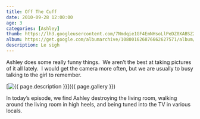 ```yaml
---
title: Off The Cuff
date: 2010-09-28 12:00:00
age: 3
categories: [Ashley]
thumb: https://lh3.googleusercontent.com/7Nmdqie1GF4EmNHsoLlPeDZ0XABSZ2EB8sp07Qyv7AqrDYRum0dS4U6wVm9pEJsgDdcp7xpArTztHd_4o54=w293-h220
album: https://get.google.com/albumarchive/108001626876662627571/album/AF1QipMaglNPGulsmxwzHIihoHNXw71PolUbt5gdxAEu?authKey=CKiBvYKf4ayEXQ
description: Le sigh
---
```

Ashley does some really funny things.  We aren’t the best at taking pictures of it all lately.  I would get the camera more often, but we are usually to busy talking to the girl to remember.

[<img src="{{ page.thumb }}" alt="{{ page.description }}" class="wyseguys-album"/>]({{ page.gallery }})

In today’s episode, we find Ashley destroying the living room, walking around the living room in high heels, and being tuned into the TV in various locals.